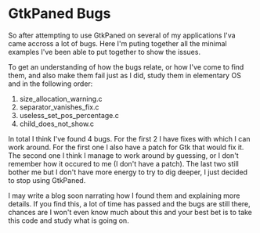 GtkPaned Bugs
=============

So after attempting to use GtkPaned on several of my applications I'va came
accross a lot of bugs. Here I'm puting together all the minimal examples I've
been able to put together to show the issues.

To get an understanding of how the bugs relate, or how I've come to find them,
and also make them fail just as I did, study them in elementary OS and in the
following order:

  1. size\_allocation\_warning.c
  2. separator\_vanishes\_fix.c
  3. useless\_set\_pos\_percentage.c
  4. child\_does\_not\_show.c

In total I think I've found 4 bugs. For the first 2 I have fixes with which I
can work around. For the first one I also have a patch for Gtk that would fix
it. The second one I think I manage to work around by guessing, or I don't
remember how it occured to me (I don't have a patch). The last two still bother
me but I don't have more energy to try to dig deeper, I just decided to stop
using GtkPaned.

I may write a blog soon narrating how I found them and explaining more details.
If you find this, a lot of time has passed and the bugs are still there,
chances are I won't even know much about this and your best bet is to take this
code and study what is going on.


